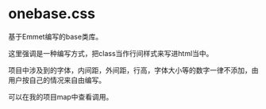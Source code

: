 ﻿# onebase.css

基于Emmet编写的base类库。

这里强调是一种编写方式，把class当作行间样式来写进html当中。

项目中涉及到的字体，内间距，外间距，行高，字体大小等的数字一律不添加，由用户按自己的情况来自由编写。

可以在我的项目map中查看调用。